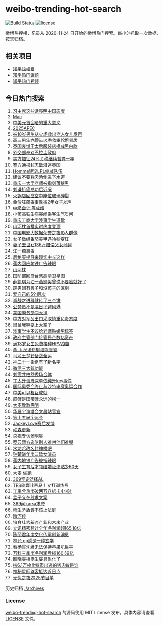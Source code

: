 # weibo-trending-hot-search

[![Build Status](https://github.com/justjavac/weibo-trending-hot-search/workflows/ci/badge.svg?branch=master)](https://github.com/justjavac/weibo-trending-hot-search/actions)
[![license](https://img.shields.io/github/license/justjavac/weibo-trending-hot-search)](https://github.com/justjavac/weibo-trending-hot-search/blob/master/LICENSE)

微博热搜榜，记录从 2020-11-24 日开始的微博热门搜索。每小时抓取一次数据，按天[归档](./archives)。

## 相关项目

- [知乎热搜榜](https://github.com/justjavac/zhihu-trending-top-search)
- [知乎热门话题](https://github.com/justjavac/zhihu-trending-hot-questions)
- [知乎热门视频](https://github.com/justjavac/zhihu-trending-hot-video)

## 今日热门搜索

<!-- BEGIN -->
<!-- 最后更新时间 Fri Oct 31 2025 05:08:13 GMT+0800 (China Standard Time) -->

1. [习主席这些话亮明中国态度](https://s.weibo.com//weibo?q=%23%E4%B9%A0%E4%B8%BB%E5%B8%AD%E8%BF%99%E4%BA%9B%E8%AF%9D%E4%BA%AE%E6%98%8E%E4%B8%AD%E5%9B%BD%E6%80%81%E5%BA%A6%23&Refer=new_time)
1. [Mac](https://s.weibo.com//weibo?q=Mac&t=31&band_rank=1&Refer=top)
1. [中美元首会晤的重大意义](https://s.weibo.com//weibo?q=%23%E4%B8%AD%E7%BE%8E%E5%85%83%E9%A6%96%E4%BC%9A%E6%99%A4%E7%9A%84%E9%87%8D%E5%A4%A7%E6%84%8F%E4%B9%89%23&t=31&band_rank=34&Refer=top)
1. [2025APEC](https://s.weibo.com//weibo?q=%232025APEC%23&t=31&band_rank=3&Refer=top)
1. [被18岁男生从火场救出老人女儿发声](https://s.weibo.com//weibo?q=%23%E8%A2%AB18%E5%B2%81%E7%94%B7%E7%94%9F%E4%BB%8E%E7%81%AB%E5%9C%BA%E6%95%91%E5%87%BA%E8%80%81%E4%BA%BA%E5%A5%B3%E5%84%BF%E5%8F%91%E5%A3%B0%23&t=31&band_rank=42&Refer=top)
1. [高三男生赤脚进火场救坐轮椅邻居](https://s.weibo.com//weibo?q=%23%E9%AB%98%E4%B8%89%E7%94%B7%E7%94%9F%E8%B5%A4%E8%84%9A%E8%BF%9B%E7%81%AB%E5%9C%BA%E6%95%91%E5%9D%90%E8%BD%AE%E6%A4%85%E9%82%BB%E5%B1%85%23&t=31&band_rank=6&Refer=top)
1. [泰国哀悼王太后服装店换成黑白款](https://s.weibo.com//weibo?q=%23%E6%B3%B0%E5%9B%BD%E5%93%80%E6%82%BC%E7%8E%8B%E5%A4%AA%E5%90%8E%E6%9C%8D%E8%A3%85%E5%BA%97%E6%8D%A2%E6%88%90%E9%BB%91%E7%99%BD%E6%AC%BE%23&t=31&band_rank=4&Refer=top)
1. [外交部奉劝巴拉圭政府](https://s.weibo.com//weibo?q=%23%E5%A4%96%E4%BA%A4%E9%83%A8%E5%A5%89%E5%8A%9D%E5%B7%B4%E6%8B%89%E5%9C%AD%E6%94%BF%E5%BA%9C%23&t=31&band_rank=38&Refer=top)
1. [美方加征24%关税继续暂停一年](https://s.weibo.com//weibo?q=%23%E7%BE%8E%E6%96%B9%E5%8A%A0%E5%BE%8124%25%E5%85%B3%E7%A8%8E%E7%BB%A7%E7%BB%AD%E6%9A%82%E5%81%9C%E4%B8%80%E5%B9%B4%23&t=31&band_rank=10&Refer=top)
1. [警方通报钱志敏潜逃英国](https://s.weibo.com//weibo?q=%23%E8%AD%A6%E6%96%B9%E9%80%9A%E6%8A%A5%E9%92%B1%E5%BF%97%E6%95%8F%E6%BD%9C%E9%80%83%E8%8B%B1%E5%9B%BD%23&t=31&band_rank=50&Refer=top)
1. [Homme建议LPL缩减队伍](https://s.weibo.com//weibo?q=Homme%E5%BB%BA%E8%AE%AELPL%E7%BC%A9%E5%87%8F%E9%98%9F%E4%BC%8D&t=31&band_rank=7&Refer=top)
1. [建议不要将肉汤倒进下水道](https://s.weibo.com//weibo?q=%E5%BB%BA%E8%AE%AE%E4%B8%8D%E8%A6%81%E5%B0%86%E8%82%89%E6%B1%A4%E5%80%92%E8%BF%9B%E4%B8%8B%E6%B0%B4%E9%81%93&t=31&band_rank=11&Refer=top)
1. [重庆一大学老师被指刻薄魅男](https://s.weibo.com//weibo?q=%23%E9%87%8D%E5%BA%86%E4%B8%80%E5%A4%A7%E5%AD%A6%E8%80%81%E5%B8%88%E8%A2%AB%E6%8C%87%E5%88%BB%E8%96%84%E9%AD%85%E7%94%B7%23&t=31&band_rank=34&Refer=top)
1. [刘谦抗癌成功后近况](https://s.weibo.com//weibo?q=%23%E5%88%98%E8%B0%A6%E6%8A%97%E7%99%8C%E6%88%90%E5%8A%9F%E5%90%8E%E8%BF%91%E5%86%B5%23&t=31&band_rank=13&Refer=top)
1. [火锅店回应空中座位玻璃碎裂](https://s.weibo.com//weibo?q=%23%E7%81%AB%E9%94%85%E5%BA%97%E5%9B%9E%E5%BA%94%E7%A9%BA%E4%B8%AD%E5%BA%A7%E4%BD%8D%E7%8E%BB%E7%92%83%E7%A2%8E%E8%A3%82%23&t=31&band_rank=39&Refer=top)
1. [金价狂飙婚事耽搁2年女子发声](https://s.weibo.com//weibo?q=%23%E9%87%91%E4%BB%B7%E7%8B%82%E9%A3%99%E5%A9%9A%E4%BA%8B%E8%80%BD%E6%90%812%E5%B9%B4%E5%A5%B3%E5%AD%90%E5%8F%91%E5%A3%B0%23&t=31&band_rank=44&Refer=top)
1. [中级会计 等成绩](https://s.weibo.com//weibo?q=%E4%B8%AD%E7%BA%A7%E4%BC%9A%E8%AE%A1%20%E7%AD%89%E6%88%90%E7%BB%A9&t=31&band_rank=8&Refer=top)
1. [小孩高铁生病哭闹乘客生气质问](https://s.weibo.com//weibo?q=%E5%B0%8F%E5%AD%A9%E9%AB%98%E9%93%81%E7%94%9F%E7%97%85%E5%93%AD%E9%97%B9%E4%B9%98%E5%AE%A2%E7%94%9F%E6%B0%94%E8%B4%A8%E9%97%AE&t=31&band_rank=18&Refer=top)
1. [重庆工商大学涉事学生道歉](https://s.weibo.com//weibo?q=%23%E9%87%8D%E5%BA%86%E5%B7%A5%E5%95%86%E5%A4%A7%E5%AD%A6%E6%B6%89%E4%BA%8B%E5%AD%A6%E7%94%9F%E9%81%93%E6%AD%89%23&t=31&band_rank=15&Refer=top)
1. [山河枕首播实时热度登顶](https://s.weibo.com//weibo?q=%23%E5%B1%B1%E6%B2%B3%E6%9E%95%E9%A6%96%E6%92%AD%E5%AE%9E%E6%97%B6%E7%83%AD%E5%BA%A6%E7%99%BB%E9%A1%B6%23&t=31&band_rank=50&Refer=top)
1. [中国电影大数据荣誉之夜影人群像](https://s.weibo.com//weibo?q=%23%E4%B8%AD%E5%9B%BD%E7%94%B5%E5%BD%B1%E5%A4%A7%E6%95%B0%E6%8D%AE%E8%8D%A3%E8%AA%89%E4%B9%8B%E5%A4%9C%E5%BD%B1%E4%BA%BA%E7%BE%A4%E5%83%8F%23&t=31&band_rank=17&Refer=top)
1. [女子做绿番茄美甲遇冷秒变红](https://s.weibo.com//weibo?q=%23%E5%A5%B3%E5%AD%90%E5%81%9A%E7%BB%BF%E7%95%AA%E8%8C%84%E7%BE%8E%E7%94%B2%E9%81%87%E5%86%B7%E7%A7%92%E5%8F%98%E7%BA%A2%23&t=31&band_rank=22&Refer=top)
1. [妻子去世获136万赔偿父女闹翻](https://s.weibo.com//weibo?q=%23%E5%A6%BB%E5%AD%90%E5%8E%BB%E4%B8%96%E8%8E%B7136%E4%B8%87%E8%B5%94%E5%81%BF%E7%88%B6%E5%A5%B3%E9%97%B9%E7%BF%BB%23&t=31&band_rank=46&Refer=top)
1. [江一燕离婚](https://s.weibo.com//weibo?q=%E6%B1%9F%E4%B8%80%E7%87%95%E7%A6%BB%E5%A9%9A&t=31&band_rank=21&Refer=top)
1. [尼格买提原来现实中长这样](https://s.weibo.com//weibo?q=%E5%B0%BC%E6%A0%BC%E4%B9%B0%E6%8F%90%E5%8E%9F%E6%9D%A5%E7%8E%B0%E5%AE%9E%E4%B8%AD%E9%95%BF%E8%BF%99%E6%A0%B7&t=31&band_rank=49&Refer=top)
1. [蕉内回应地铁广告辣眼](https://s.weibo.com//weibo?q=%23%E8%95%89%E5%86%85%E5%9B%9E%E5%BA%94%E5%9C%B0%E9%93%81%E5%B9%BF%E5%91%8A%E8%BE%A3%E7%9C%BC%23&t=31&band_rank=49&Refer=top)
1. [山河枕](https://s.weibo.com//weibo?q=%E5%B1%B1%E6%B2%B3%E6%9E%95&t=31&band_rank=24&Refer=top)
1. [国防部回应台湾高清卫星图](https://s.weibo.com//weibo?q=%23%E5%9B%BD%E9%98%B2%E9%83%A8%E5%9B%9E%E5%BA%94%E5%8F%B0%E6%B9%BE%E9%AB%98%E6%B8%85%E5%8D%AB%E6%98%9F%E5%9B%BE%23&t=31&band_rank=20&Refer=top)
1. [薛凯琪为江一燕颁奖曾说不要脸就好了](https://s.weibo.com//weibo?q=%23%E8%96%9B%E5%87%AF%E7%90%AA%E4%B8%BA%E6%B1%9F%E4%B8%80%E7%87%95%E9%A2%81%E5%A5%96%E6%9B%BE%E8%AF%B4%E4%B8%8D%E8%A6%81%E8%84%B8%E5%B0%B1%E5%A5%BD%E4%BA%86%23&t=31&band_rank=28&Refer=top)
1. [跑男团有孩子和没孩子的区别](https://s.weibo.com//weibo?q=%E8%B7%91%E7%94%B7%E5%9B%A2%E6%9C%89%E5%AD%A9%E5%AD%90%E5%92%8C%E6%B2%A1%E5%AD%A9%E5%AD%90%E7%9A%84%E5%8C%BA%E5%88%AB&t=31&band_rank=16&Refer=top)
1. [爱自己的5个层次](https://s.weibo.com//weibo?q=%23%E7%88%B1%E8%87%AA%E5%B7%B1%E7%9A%845%E4%B8%AA%E5%B1%82%E6%AC%A1%23&t=31&band_rank=35&Refer=top)
1. [肖战才进组就传了三个饼](https://s.weibo.com//weibo?q=%23%E8%82%96%E6%88%98%E6%89%8D%E8%BF%9B%E7%BB%84%E5%B0%B1%E4%BC%A0%E4%BA%86%E4%B8%89%E4%B8%AA%E9%A5%BC%23&t=31&band_rank=14&Refer=top)
1. [公务员不是混日子避风港](https://s.weibo.com//weibo?q=%23%E5%85%AC%E5%8A%A1%E5%91%98%E4%B8%8D%E6%98%AF%E6%B7%B7%E6%97%A5%E5%AD%90%E9%81%BF%E9%A3%8E%E6%B8%AF%23&t=31&band_rank=36&Refer=top)
1. [美国商务部闯大祸](https://s.weibo.com//weibo?q=%E7%BE%8E%E5%9B%BD%E5%95%86%E5%8A%A1%E9%83%A8%E9%97%AF%E5%A4%A7%E7%A5%B8&t=31&band_rank=43&Refer=top)
1. [中方对军品出口采取慎重负责态度](https://s.weibo.com//weibo?q=%23%E4%B8%AD%E6%96%B9%E5%AF%B9%E5%86%9B%E5%93%81%E5%87%BA%E5%8F%A3%E9%87%87%E5%8F%96%E6%85%8E%E9%87%8D%E8%B4%9F%E8%B4%A3%E6%80%81%E5%BA%A6%23&t=31&band_rank=40&Refer=top)
1. [鼠鼠我啊要上太空了](https://s.weibo.com//weibo?q=%23%E9%BC%A0%E9%BC%A0%E6%88%91%E5%95%8A%E8%A6%81%E4%B8%8A%E5%A4%AA%E7%A9%BA%E4%BA%86%23&t=31&band_rank=1&Refer=top)
1. [涉事学生不该给老师贴媚男标签](https://s.weibo.com//weibo?q=%23%E6%B6%89%E4%BA%8B%E5%AD%A6%E7%94%9F%E4%B8%8D%E8%AF%A5%E7%BB%99%E8%80%81%E5%B8%88%E8%B4%B4%E5%AA%9A%E7%94%B7%E6%A0%87%E7%AD%BE%23&t=31&band_rank=38&Refer=top)
1. [政府主管部门接管民企数亿资产](https://s.weibo.com//weibo?q=%23%E6%94%BF%E5%BA%9C%E4%B8%BB%E7%AE%A1%E9%83%A8%E9%97%A8%E6%8E%A5%E7%AE%A1%E6%B0%91%E4%BC%81%E6%95%B0%E4%BA%BF%E8%B5%84%E4%BA%A7%23&t=31&band_rank=17&Refer=top)
1. [满13岁女生免费接种HPV疫苗](https://s.weibo.com//weibo?q=%23%E6%BB%A113%E5%B2%81%E5%A5%B3%E7%94%9F%E5%85%8D%E8%B4%B9%E6%8E%A5%E7%A7%8DHPV%E7%96%AB%E8%8B%97%23&t=31&band_rank=9&Refer=top)
1. [李飞 没法创排谁能管管](https://s.weibo.com//weibo?q=%E6%9D%8E%E9%A3%9E%20%E6%B2%A1%E6%B3%95%E5%88%9B%E6%8E%92%E8%B0%81%E8%83%BD%E7%AE%A1%E7%AE%A1&t=31&band_rank=37&Refer=top)
1. [马龙王楚钦备战全运](https://s.weibo.com//weibo?q=%E9%A9%AC%E9%BE%99%E7%8E%8B%E6%A5%9A%E9%92%A6%E5%A4%87%E6%88%98%E5%85%A8%E8%BF%90&t=31&band_rank=49&Refer=top)
1. [神二十一乘组有了新名字](https://s.weibo.com//weibo?q=%23%E7%A5%9E%E4%BA%8C%E5%8D%81%E4%B8%80%E4%B9%98%E7%BB%84%E6%9C%89%E4%BA%86%E6%96%B0%E5%90%8D%E5%AD%97%23&t=31&band_rank=42&Refer=top)
1. [微信三大新功能](https://s.weibo.com//weibo?q=%23%E5%BE%AE%E4%BF%A1%E4%B8%89%E5%A4%A7%E6%96%B0%E5%8A%9F%E8%83%BD%23&t=31&band_rank=2&Refer=top)
1. [刘雯井柏然秀场合体](https://s.weibo.com//weibo?q=%E5%88%98%E9%9B%AF%E4%BA%95%E6%9F%8F%E7%84%B6%E7%A7%80%E5%9C%BA%E5%90%88%E4%BD%93&t=31&band_rank=26&Refer=top)
1. [丁太升谈周深单依纯升key事件](https://s.weibo.com//weibo?q=%23%E4%B8%81%E5%A4%AA%E5%8D%87%E8%B0%88%E5%91%A8%E6%B7%B1%E5%8D%95%E4%BE%9D%E7%BA%AF%E5%8D%87key%E4%BA%8B%E4%BB%B6%23&t=31&band_rank=48&Refer=top)
1. [国际奥委会终止与沙特电竞奥运合作](https://s.weibo.com//weibo?q=%23%E5%9B%BD%E9%99%85%E5%A5%A5%E5%A7%94%E4%BC%9A%E7%BB%88%E6%AD%A2%E4%B8%8E%E6%B2%99%E7%89%B9%E7%94%B5%E7%AB%9E%E5%A5%A5%E8%BF%90%E5%90%88%E4%BD%9C%23&t=31&band_rank=44&Refer=top)
1. [中美可以相互成就](https://s.weibo.com//weibo?q=%23%E4%B8%AD%E7%BE%8E%E5%8F%AF%E4%BB%A5%E7%9B%B8%E4%BA%92%E6%88%90%E5%B0%B1%23&t=31&band_rank=49&Refer=top)
1. [戚薇是田曦薇永远的榜一](https://s.weibo.com//weibo?q=%E6%88%9A%E8%96%87%E6%98%AF%E7%94%B0%E6%9B%A6%E8%96%87%E6%B0%B8%E8%BF%9C%E7%9A%84%E6%A6%9C%E4%B8%80&t=31&band_rank=33&Refer=top)
1. [大麦致歉声明](https://s.weibo.com//weibo?q=%23%E5%A4%A7%E9%BA%A6%E8%87%B4%E6%AD%89%E5%A3%B0%E6%98%8E%23&t=31&band_rank=25&Refer=top)
1. [华晨宇演唱会文昌站官宣](https://s.weibo.com//weibo?q=%E5%8D%8E%E6%99%A8%E5%AE%87%E6%BC%94%E5%94%B1%E4%BC%9A%E6%96%87%E6%98%8C%E7%AB%99%E5%AE%98%E5%AE%A3&t=31&band_rank=42&Refer=top)
1. [第十五届全运会](https://s.weibo.com//weibo?q=%23%E7%AC%AC%E5%8D%81%E4%BA%94%E5%B1%8A%E5%85%A8%E8%BF%90%E4%BC%9A%23&t=31&band_rank=50&Refer=top)
1. [JackeyLove赛后发博](https://s.weibo.com//weibo?q=JackeyLove%E8%B5%9B%E5%90%8E%E5%8F%91%E5%8D%9A&t=31&band_rank=31&Refer=top)
1. [动森更新](https://s.weibo.com//weibo?q=%E5%8A%A8%E6%A3%AE%E6%9B%B4%E6%96%B0&t=31&band_rank=38&Refer=top)
1. [央视专访侯明昊](https://s.weibo.com//weibo?q=%23%E5%A4%AE%E8%A7%86%E4%B8%93%E8%AE%BF%E4%BE%AF%E6%98%8E%E6%98%8A%23&t=31&band_rank=41&Refer=top)
1. [罗云熙方逸伦别人难哄他们难绷](https://s.weibo.com//weibo?q=%E7%BD%97%E4%BA%91%E7%86%99%E6%96%B9%E9%80%B8%E4%BC%A6%E5%88%AB%E4%BA%BA%E9%9A%BE%E5%93%84%E4%BB%96%E4%BB%AC%E9%9A%BE%E7%BB%B7&t=31&band_rank=30&Refer=top)
1. [水龙吟改名封神榜吧](https://s.weibo.com//weibo?q=%E6%B0%B4%E9%BE%99%E5%90%9F%E6%94%B9%E5%90%8D%E5%B0%81%E7%A5%9E%E6%A6%9C%E5%90%A7&t=31&band_rank=23&Refer=top)
1. [钟楚曦年度口碑女演员](https://s.weibo.com//weibo?q=%23%E9%92%9F%E6%A5%9A%E6%9B%A6%E5%B9%B4%E5%BA%A6%E5%8F%A3%E7%A2%91%E5%A5%B3%E6%BC%94%E5%91%98%23&t=31&band_rank=12&Refer=top)
1. [蕉内地铁广告被指辣眼](https://s.weibo.com//weibo?q=%23%E8%95%89%E5%86%85%E5%9C%B0%E9%93%81%E5%B9%BF%E5%91%8A%E8%A2%AB%E6%8C%87%E8%BE%A3%E7%9C%BC%23&t=31&band_rank=45&Refer=top)
1. [女子生育后才领结婚证津贴少60天](https://s.weibo.com//weibo?q=%23%E5%A5%B3%E5%AD%90%E7%94%9F%E8%82%B2%E5%90%8E%E6%89%8D%E9%A2%86%E7%BB%93%E5%A9%9A%E8%AF%81%E6%B4%A5%E8%B4%B4%E5%B0%9160%E5%A4%A9%23&t=31&band_rank=34&Refer=top)
1. [大麦 偷跑](https://s.weibo.com//weibo?q=%E5%A4%A7%E9%BA%A6%20%E5%81%B7%E8%B7%91&t=31&band_rank=19&Refer=top)
1. [369坚定选择AL](https://s.weibo.com//weibo?q=369%E5%9D%9A%E5%AE%9A%E9%80%89%E6%8B%A9AL&t=31&band_rank=30&Refer=top)
1. [TES刚赢比赛马上又打训练赛](https://s.weibo.com//weibo?q=TES%E5%88%9A%E8%B5%A2%E6%AF%94%E8%B5%9B%E9%A9%AC%E4%B8%8A%E5%8F%88%E6%89%93%E8%AE%AD%E7%BB%83%E8%B5%9B&t=31&band_rank=32&Refer=top)
1. [丁禹兮热度破两万八拆卡4小时](https://s.weibo.com//weibo?q=%E4%B8%81%E7%A6%B9%E5%85%AE%E7%83%AD%E5%BA%A6%E7%A0%B4%E4%B8%A4%E4%B8%87%E5%85%AB%E6%8B%86%E5%8D%A14%E5%B0%8F%E6%97%B6&t=31&band_rank=29&Refer=top)
1. [孟子义在线求文案](https://s.weibo.com//weibo?q=%23%E5%AD%9F%E5%AD%90%E4%B9%89%E5%9C%A8%E7%BA%BF%E6%B1%82%E6%96%87%E6%A1%88%23&t=31&band_rank=30&Refer=top)
1. [369问karsa求夸](https://s.weibo.com//weibo?q=369%E9%97%AEkarsa%E6%B1%82%E5%A4%B8&t=31&band_rank=46&Refer=top)
1. [师生矛盾该不该上法庭](https://s.weibo.com//weibo?q=%23%E5%B8%88%E7%94%9F%E7%9F%9B%E7%9B%BE%E8%AF%A5%E4%B8%8D%E8%AF%A5%E4%B8%8A%E6%B3%95%E5%BA%AD%23&t=31&band_rank=45&Refer=top)
1. [暗河传](https://s.weibo.com//weibo?q=%E6%9A%97%E6%B2%B3%E4%BC%A0&t=31&band_rank=20&Refer=top)
1. [培育壮大新兴产业和未来产业](https://s.weibo.com//weibo?q=%23%E5%9F%B9%E8%82%B2%E5%A3%AE%E5%A4%A7%E6%96%B0%E5%85%B4%E4%BA%A7%E4%B8%9A%E5%92%8C%E6%9C%AA%E6%9D%A5%E4%BA%A7%E4%B8%9A%23&t=31&band_rank=3&Refer=top)
1. [立讯精密预计全年净利润超165.18亿](https://s.weibo.com//weibo?q=%23%E7%AB%8B%E8%AE%AF%E7%B2%BE%E5%AF%86%E9%A2%84%E8%AE%A1%E5%85%A8%E5%B9%B4%E5%87%80%E5%88%A9%E6%B6%A6%E8%B6%85165.18%E4%BA%BF%23&t=31&band_rank=50&Refer=top)
1. [陈丽君年度文化传承创新演员](https://s.weibo.com//weibo?q=%23%E9%99%88%E4%B8%BD%E5%90%9B%E5%B9%B4%E5%BA%A6%E6%96%87%E5%8C%96%E4%BC%A0%E6%89%BF%E5%88%9B%E6%96%B0%E6%BC%94%E5%91%98%23&t=31&band_rank=44&Refer=top)
1. [林允 cp感是一种玄学](https://s.weibo.com//weibo?q=%E6%9E%97%E5%85%81%20cp%E6%84%9F%E6%98%AF%E4%B8%80%E7%A7%8D%E7%8E%84%E5%AD%A6&t=31&band_rank=43&Refer=top)
1. [看杨幂沈腾无法保持苹果肌扁平](https://s.weibo.com//weibo?q=%E7%9C%8B%E6%9D%A8%E5%B9%82%E6%B2%88%E8%85%BE%E6%97%A0%E6%B3%95%E4%BF%9D%E6%8C%81%E8%8B%B9%E6%9E%9C%E8%82%8C%E6%89%81%E5%B9%B3&t=31&band_rank=48&Refer=top)
1. [万科三季度净利润亏损160.69亿](https://s.weibo.com//weibo?q=%23%E4%B8%87%E7%A7%91%E4%B8%89%E5%AD%A3%E5%BA%A6%E5%87%80%E5%88%A9%E6%B6%A6%E4%BA%8F%E6%8D%9F160.69%E4%BA%BF%23&t=31&band_rank=50&Refer=top)
1. [雎晓雯摇曳生姿具象化了](https://s.weibo.com//weibo?q=%E9%9B%8E%E6%99%93%E9%9B%AF%E6%91%87%E6%9B%B3%E7%94%9F%E5%A7%BF%E5%85%B7%E8%B1%A1%E5%8C%96%E4%BA%86&t=31&band_rank=27&Refer=top)
1. [携6.1万枚比特币出逃的钱志敏是谁](https://s.weibo.com//weibo?q=%23%E6%90%BA6.1%E4%B8%87%E6%9E%9A%E6%AF%94%E7%89%B9%E5%B8%81%E5%87%BA%E9%80%83%E7%9A%84%E9%92%B1%E5%BF%97%E6%95%8F%E6%98%AF%E8%B0%81%23&t=31&band_rank=5&Refer=top)
1. [神秘星际访客抵达近日点](https://s.weibo.com//weibo?q=%23%E7%A5%9E%E7%A7%98%E6%98%9F%E9%99%85%E8%AE%BF%E5%AE%A2%E6%8A%B5%E8%BE%BE%E8%BF%91%E6%97%A5%E7%82%B9%23&t=31&band_rank=47&Refer=top)
1. [无忧之夜2025节目单](https://s.weibo.com//weibo?q=%E6%97%A0%E5%BF%A7%E4%B9%8B%E5%A4%9C2025%E8%8A%82%E7%9B%AE%E5%8D%95&t=31&band_rank=50&Refer=top)

<!-- END -->

历史归档 [./archives](./archives)

### License

[weibo-trending-hot-search](https://github.com/justjavac/weibo-trending-hot-search) 的源码使用 MIT License
发布。具体内容请查看 [LICENSE](./LICENSE) 文件。
